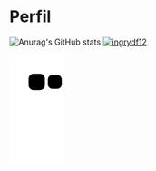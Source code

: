 # Perfil

<!-- <span style="height ">
![Anurag's GitHub stats](https://github-readme-stats.vercel.app/api?username=ingrydf12&show_icons=true&theme=radical)
</span> -->

![Anurag's GitHub stats](https://github-readme-stats.vercel.app/api?username=ingrydf12&show_icons=true&theme=radical)
[![ingrydf12](https://github-readme-stats.vercel.app/api/top-langs/?username=ingrydf12&hide=html&layout=compact=true&theme=dracula)](https://github.com/ingrydf12/)
<!-- ![Top Langs](https://github-readme-stats.vercel.app/api/top-langs/?username=ingrydf12&layout=compact&theme=dracula) -->
![Snake animation](https://github.com/rafaballerini/rafaballerini/blob/output/github-contribution-grid-snake.svg)
